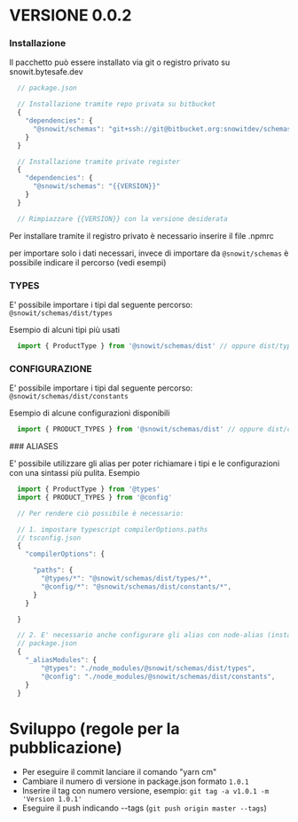 # VERSIONE 0.0.2


### Installazione
Il pacchetto può essere installato via git o registro privato su snowit.bytesafe.dev

```typescript 
  // package.json

  // Installazione tramite repo privata su bitbucket
  {
    "dependencies": {
      "@snowit/schemas": "git+ssh://git@bitbucket.org:snowitdev/schemas.git#{{VERSION}}"
    }
  }

  // Installazione tramite private register
  {
    "dependencies": {
      "@snowit/schemas": "{{VERSION}}"
    }
  }

  // Rimpiazzare {{VERSION}} con la versione desiderata
```
Per installare tramite il registro privato è necessario inserire il file .npmrc


per importare solo i dati necessari, invece di importare da `@snowit/schemas` è possibile indicare il percorso (vedi esempi)

### TYPES

E' possibile importare i tipi dal seguente percorso: `@snowit/schemas/dist/types`

Esempio di alcuni tipi più usati

``` typescript
  import { ProductType } from '@snowit/schemas/dist' // oppure dist/types - si trova dentro dist/types/products
```


### CONFIGURAZIONE
E' possibile importare i tipi dal seguente percorso: `@snowit/schemas/dist/constants`


Esempio di alcune configurazioni disponibili

``` typescript
  import { PRODUCT_TYPES } from '@snowit/schemas/dist' // oppure dist/constants - si trova dentro dist/constants/products
```


### ALIASES

E' possibile utilizzare gli alias per poter richiamare i tipi e le configurazioni con una sintassi più pulita.
Esempio

```typescript
  import { ProductType } from '@types'
  import { PRODUCT_TYPES } from '@config'

  // Per rendere ciò possibile è necessario:

  // 1. impostare typescript compilerOptions.paths
  // tsconfig.json
  {
    "compilerOptions": {

      "paths": {
        "@types/*": "@snowit/schemas/dist/types/*",
        "@config/*": "@snowit/schemas/dist/constants/*",
      }
    }

  }

  // 2. E' necessario anche configurare gli alias con node-alias (installare pacchetto)
  // package.json
  {
    "_aliasModules": {
        "@types": "./node_modules/@snowit/schemas/dist/types",
        "@config": "./node_modules/@snowit/schemas/dist/constants",
    }
  }
```

# Sviluppo (regole per la pubblicazione)

* Per eseguire il commit lanciare il comando "yarn cm"
* Cambiare il numero di versione in package.json formato `1.0.1`
* Inserire il tag con numero versione, esempio: `git tag -a v1.0.1 -m 'Version 1.0.1'`
* Eseguire il push indicando --tags (`git push origin master --tags`) 

